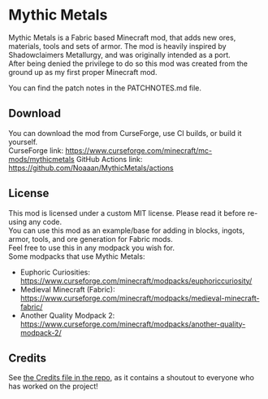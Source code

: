 # Mythic Metals

Mythic Metals is a Fabric based Minecraft mod, that adds new ores, materials, tools and sets of armor. 
The mod is heavily inspired by Shadowclaimers Metallurgy, and was originally intended as a port.  
After being denied the privilege to do so this mod was created from the ground up as my first proper Minecraft mod.

You can find the patch notes in the PATCHNOTES.md file.

## Download

You can download the mod from CurseForge, use CI builds, or build it yourself.  
CurseForge link:
https://www.curseforge.com/minecraft/mc-mods/mythicmetals
GitHub Actions link:
https://github.com/Noaaan/MythicMetals/actions

## License

This mod is licensed under a custom MIT license. Please read it before re-using any code.  
You can use this mod as an example/base for adding in blocks, ingots, armor, tools, and ore generation for Fabric mods.  
Feel free to use this in any modpack you wish for.  
Some modpacks that use Mythic Metals:  
* Euphoric Curiosities: https://www.curseforge.com/minecraft/modpacks/euphoriccuriosity/  
* Medieval Minecraft (Fabric): https://www.curseforge.com/minecraft/modpacks/medieval-minecraft-fabric/  
* Another Quality Modpack 2: https://www.curseforge.com/minecraft/modpacks/another-quality-modpack-2/

## Credits
See [the Credits file in the repo](CREDITS.md), as it contains a shoutout to everyone who has worked on the project!  
